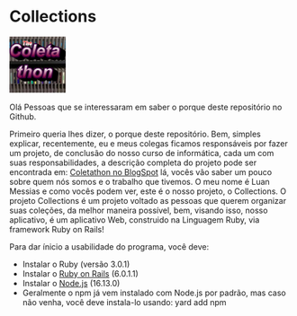 # Collections
<img width="100" src="./app/assets/images/logo.jpeg">

Olá Pessoas que se interessaram em saber
o porque deste repositório no Github.

Primeiro queria lhes dizer, o porque deste
repositório. Bem, simples explicar, recentemente,
eu e meus colegas ficamos responsáveis por fazer
um projeto, de conclusão do nosso curso de informática,
cada um com suas responsabilidades, a descrição
completa do projeto pode ser encontrada em:
<a href="https://coletathon.blogspot.com">Coletathon no BlogSpot</a>
lá, vocês vão saber um pouco sobre quem nós somos
e o trabalho que tivemos. O meu nome é Luan Messias
e como vocês podem ver, este é o nosso projeto, o Collections.
O projeto Collections é um projeto voltado as pessoas
que querem organizar suas coleções, da melhor maneira possível,
bem, visando isso, nosso aplicativo, é um aplicativo Web,
construido na Linguagem Ruby, via framework Ruby on Rails!

Para dar ínicio a usabilidade do programa, você deve:

* Instalar o Ruby (versão 3.0.1)
* Instalar o <a href="https://rubyinstaller.org">Ruby on Rails</a> (6.0.1.1)
* Instalar o <a href="https://nodejs.org">Node.js</a> (16.13.0)
* Geralmente o npm já vem instalado com Node.js por padrão,
mas caso não venha, você deve instala-lo usando:
	yard add npm